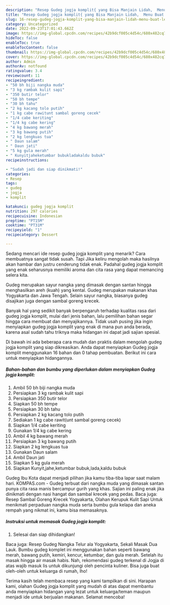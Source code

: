 ```yaml
---
description: "Resep Gudeg jogja komplit{ yang Bisa Manjain Lidah,  Menu Buat lebaran"
title: "Resep Gudeg jogja komplit{ yang Bisa Manjain Lidah,  Menu Buat lebaran"
slug: 16-resep-gudeg-jogja-komplit-yang-bisa-manjain-lidah-menu-buat-lebaran
category: Uncategorized
date: 2022-09-23T17:01:43.662Z
image: https://img-global.cpcdn.com/recipes/42b9dcf005c4d54c/680x482cq70/gudeg-jogja-komplit-foto-resep-utama.jpg
hideToc: false
enableToc: true
enableTocContent: false
thumbnail: https://img-global.cpcdn.com/recipes/42b9dcf005c4d54c/680x482cq70/gudeg-jogja-komplit-foto-resep-utama.jpg
cover: https://img-global.cpcdn.com/recipes/42b9dcf005c4d54c/680x482cq70/gudeg-jogja-komplit-foto-resep-utama.jpg
author: Admin
authorAv: notfound
ratingvalue: 3.4
reviewcount: 11
recipeingredient:
- "50 bh biji nangka muda"
- "3 kg rambak kulit sapi"
- "350 butir telor"
- "50 bh tempe"
- "30 bh tahu"
- "2 kg kacang tolo putih"
- "1 kg cabe rawitunt sambal goreng cecek"
- "1/4 cabe keriting"
- "1/4 kg cabe kering"
- "4 kg bawang merah"
- "3 kg bawang putih"
- "2 kg lengkuas tua"
- " Daun salam"
- " Daun jati"
- "5 kg gula merah"
- " Kunyitjaheketumbar bubukladakaldu bubuk"
recipeinstructions:

- "Sudah jadi dan siap dinikmati!"
categories:
- Resep
tags:
- gudeg
- jogja
- komplit

katakunci: gudeg jogja komplit 
nutrition: 297 calories
recipecuisine: Indonesian
preptime: "PT15M"
cooktime: "PT31M"
recipeyield: "1"
recipecategory: Dessert

---
```



Sedang mencari ide resep gudeg jogja komplit yang menarik? Cara membuatnya sangat tidak susah. Tapi Jika keliru mengolah maka hasilnya akan hambar dan justru cenderung tidak enak. Padahal gudeg jogja komplit yang enak seharusnya memiliki aroma dan cita rasa yang dapat memancing selera kita.


Gudeg merupakan sayur nangka yang dimasak dengan santan hingga menghasilkan areh (kuah) yang kental. Gudeg merupakan makanan khas Yogyakarta dan Jawa Tengah. Selain sayur nangka, biasanya gudeg disajikan juga dengan sambal goreng krecek.

Banyak hal yang sedikit banyak berpengaruh terhadap kualitas rasa dari gudeg jogja komplit, mulai dari jenis bahan, lalu pemilihan bahan segar hingga cara membuat dan menyajikannya. Tidak usah pusing jika ingin menyiapkan gudeg jogja komplit yang enak di mana pun anda berada, karena asal sudah tahu triknya maka hidangan ini dapat jadi sajian spesial.


Di bawah ini ada beberapa cara mudah dan praktis dalam mengolah gudeg jogja komplit yang siap dikreasikan. Anda dapat menyiapkan Gudeg jogja komplit menggunakan 16 bahan dan 0 tahap pembuatan. Berikut ini cara untuk menyiapkan hidangannya.

<!--inarticleads1-->

##### Bahan-bahan dan bumbu yang diperlukan dalam menyiapkan Gudeg jogja komplit:

1. Ambil 50 bh biji nangka muda
1. Persiapkan 3 kg rambak kulit sapi
1. Persiapkan 350 butir telor
1. Siapkan 50 bh tempe
1. Persiapkan 30 bh tahu
1. Persiapkan 2 kg kacang tolo putih
1. Sediakan 1 kg cabe rawit(unt sambal goreng cecek)
1. Siapkan 1/4 cabe keriting
1. Gunakan 1/4 kg cabe kering
1. Ambil 4 kg bawang merah
1. Persiapkan 3 kg bawang putih
1. Siapkan 2 kg lengkuas tua
1. Gunakan  Daun salam
1. Ambil  Daun jati
1. Siapkan 5 kg gula merah
1. Siapkan  Kunyit,jahe,ketumbar bubuk,lada,kaldu bubuk


Gudeg Ibu Kota dapat menjadi pilihan jika kamu tiba-tiba lapar saat malam hari. KOMPAS.com - Gudeg terbuat dari nangka muda yang dimasak santan punya cita rasa manis bercampur gurih yang khas. Sajian ini paling enak jika dinikmati dengan nasi hangat dan sambal krecek yang pedas. Baca juga: Resep Sambal Goreng Krecek Yogyakarta, Olahan Kerupuk Kulit Sapi Untuk menikmati perpaduan nangka muda serta bumbu gula kelapa dan aneka rempah yang nikmat ini, kamu bisa memasaknya. 

<!--inarticleads2-->

##### Instruksi untuk memasak Gudeg jogja komplit:


1. Selesai dan siap dihidangkan!

Baca juga: Resep Gudeg Nangka Telur ala Yogyakarta, Sekali Masak Dua Lauk. Bumbu gudeg komplet ini menggunakan bahan seperti bawang merah, bawang putih, kemiri, kencur, ketumbar, dan gula merah. Setelah itu masak hingga air masak habis. Nah, rekomendasi gudeg terkenal di Jogja di atas wajib masuk lis untuk dikunjungi oleh pencinta kuliner. Bisa juga buat oleh-oleh untuk keluarga di rumah, lho! 

Terima kasih telah membaca resep yang kami tampilkan di sini. Harapan kami, olahan Gudeg jogja komplit yang mudah di atas dapat membantu anda menyiapkan hidangan yang lezat untuk keluarga/teman maupun menjadi ide untuk berjualan makanan. Selamat mencoba!
